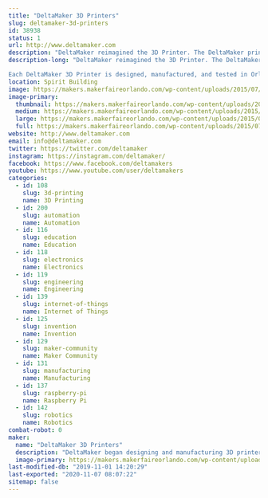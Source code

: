 ```yaml
---
title: "DeltaMaker 3D Printers"
slug: deltamaker-3d-printers
id: 38938
status: 1
url: http://www.deltamaker.com
description: "DeltaMaker reimagined the 3D Printer. The DeltaMaker printers feature a 360 degree viewing area, durable metal frame and integrated onboard slicing. The perfect printer for home, business and school, the DeltaMaker 3D Printer allows individuals to transform ideas into physical objects faster and reliably. "
description-long: "DeltaMaker reimagined the 3D Printer. The DeltaMaker printers feature a 360 degree viewing area, durable metal frame and integrated onboard slicing. The perfect printer for home, business and school, the DeltaMaker 3D Printer allows individuals to transform ideas into physical objects faster and reliably. 

Each DeltaMaker 3D Printer is designed, manufactured, and tested in Orlando, Florida. DeltaMaker Printers can be found in homes, schools, and businesses across the country and around the globe."
location: Spirit Building
image: https://makers.makerfaireorlando.com/wp-content/uploads/2015/07/deltamaker-product-line-930x1024.jpg
image-primary:
  thumbnail: https://makers.makerfaireorlando.com/wp-content/uploads/2015/07/deltamaker-product-line-150x150.jpg
  medium: https://makers.makerfaireorlando.com/wp-content/uploads/2015/07/deltamaker-product-line-272x300.jpg
  large: https://makers.makerfaireorlando.com/wp-content/uploads/2015/07/deltamaker-product-line-930x1024.jpg
  full: https://makers.makerfaireorlando.com/wp-content/uploads/2015/07/deltamaker-product-line.jpg
website: http://www.deltamaker.com
email: info@deltamaker.com
twitter: https://twitter.com/deltamaker
instagram: https://instagram.com/deltamaker/
facebook: https://www.facebook.com/deltamakers
youtube: https://www.youtube.com/user/deltamakers
categories:
  - id: 108
    slug: 3d-printing
    name: 3D Printing
  - id: 200
    slug: automation
    name: Automation
  - id: 116
    slug: education
    name: Education
  - id: 118
    slug: electronics
    name: Electronics
  - id: 119
    slug: engineering
    name: Engineering
  - id: 139
    slug: internet-of-things
    name: Internet of Things
  - id: 125
    slug: invention
    name: Invention
  - id: 129
    slug: maker-community
    name: Maker Community
  - id: 131
    slug: manufacturing
    name: Manufacturing
  - id: 137
    slug: raspberry-pi
    name: Raspberry Pi
  - id: 142
    slug: robotics
    name: Robotics
combat-robot: 0
maker:
  name: "DeltaMaker 3D Printers"
  description: "DeltaMaker began designing and manufacturing 3D printers in 2012.  DeltaMaker 3D Printers are the premier 3D Printers for education. Each printer is designed, manufactured and tested in Orlando, Florida. DeltaMaker 3D Printers can be found in classrooms and businesses across the country and around the globe."
  image-primary: https://makers.makerfaireorlando.com/wp-content/uploads/2015/07/deltamaker-logo-3d-printers-931x1024.png
last-modified-db: "2019-11-01 14:20:29"
last-exported: "2020-11-07 08:07:22"
sitemap: false
---
```

